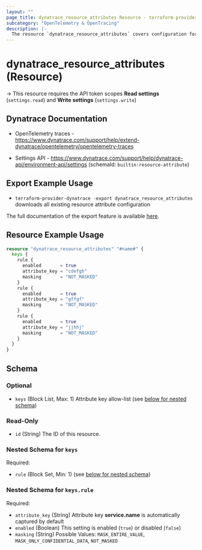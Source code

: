 ```yaml
---
layout: ""
page_title: dynatrace_resource_attributes Resource - terraform-provider-dynatrace"
subcategory: "OpenTelemetry & OpenTracing"
description: |-
  The resource `dynatrace_resource_attributes` covers configuration for resource attributes
---
```


# dynatrace_resource_attributes (Resource)

-> This resource requires the API token scopes **Read settings** (`settings.read`) and **Write settings** (`settings.write`)

## Dynatrace Documentation

- OpenTelemetry traces - https://www.dynatrace.com/support/help/extend-dynatrace/opentelemetry/opentelemetry-traces

- Settings API - https://www.dynatrace.com/support/help/dynatrace-api/environment-api/settings (schemaId: `builtin:resource-attribute`)

## Export Example Usage

- `terraform-provider-dynatrace -export dynatrace_resource_attributes` downloads all existing resource attribute configuration

The full documentation of the export feature is available [here](https://registry.terraform.io/providers/dynatrace-oss/dynatrace/latest/docs/guides/export-v2).

## Resource Example Usage

```terraform
resource "dynatrace_resource_attributes" "#name#" {
  keys {
    rule {
      enabled       = true
      attribute_key = "cdefgh"
      masking       = "NOT_MASKED"
    }
    rule {
      enabled       = true
      attribute_key = "gffgf"
      masking       = "NOT_MASKED"
    }
    rule {
      enabled       = true
      attribute_key = "jjhhj"
      masking       = "NOT_MASKED"
    }
  }
}
```

<!-- schema generated by tfplugindocs -->
## Schema

### Optional

- `keys` (Block List, Max: 1) Attribute key allow-list (see [below for nested schema](#nestedblock--keys))

### Read-Only

- `id` (String) The ID of this resource.

<a id="nestedblock--keys"></a>
### Nested Schema for `keys`

Required:

- `rule` (Block Set, Min: 1) (see [below for nested schema](#nestedblock--keys--rule))

<a id="nestedblock--keys--rule"></a>
### Nested Schema for `keys.rule`

Required:

- `attribute_key` (String) Attribute key **service.name** is automatically captured by default
- `enabled` (Boolean) This setting is enabled (`true`) or disabled (`false`)
- `masking` (String) Possible Values: `MASK_ENTIRE_VALUE`, `MASK_ONLY_CONFIDENTIAL_DATA`, `NOT_MASKED`
 